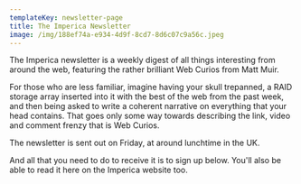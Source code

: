 ```yaml
---
templateKey: newsletter-page
title: The Imperica Newsletter
image: /img/188ef74a-e934-4d9f-8cd7-8d6c07c9a56c.jpeg
---
```

The Imperica newsletter is a weekly digest of all things interesting from around the web, featuring the rather brilliant Web Curios from Matt Muir. 

For those who are less familiar, imagine having your skull trepanned, a RAID storage array inserted into it with the best of the web from the past week, and then being asked to write a coherent narrative on everything that your head contains. That goes only some way towards describing the link, video and comment frenzy that is Web Curios.

The newsletter is sent out on Friday, at around lunchtime in the UK.

And all that you need to do to receive it is to sign up below. You'll also be able to read it here on the Imperica website too.
